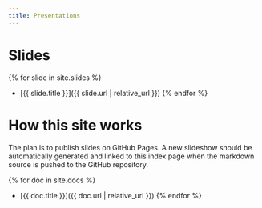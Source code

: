 ```yaml
---
title: Presentations
---
```


# Slides

{% for slide in site.slides %}
- [{{ slide.title }}]({{ slide.url | relative_url }})
{% endfor %}


# How this site works

The plan is to publish slides on GitHub Pages. A new slideshow
should be automatically generated and linked to this index page when the
markdown source is pushed to the GitHub repository.

{% for doc in site.docs %}
- [{{ doc.title }}]({{ doc.url | relative_url }})
{% endfor %}
